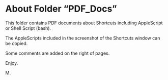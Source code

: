 # About Folder “PDF_Docs”

This folder contains PDF documents about Shortcuts including AppleScript or Shell Script (bash).

The AppleScripts included in the screenshot of the Shortcuts window can be copied.

Some comments are added on the right of pages.

Enjoy.

M.